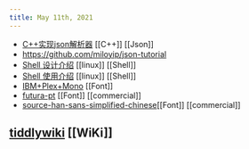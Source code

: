 ```yaml
---
title: May 11th, 2021
---
```


- [C++实现json解析器](https://zhuanlan.zhihu.com/json-tutorial) [[C++]] [[Json]]
- https://github.com/miloyip/json-tutorial
- [Shell 设计介绍](https://zhuanlan.zhihu.com/p/24331663) [[linux]] [[Shell]]
- [Shell 使用介绍](https://a-wing.top/shell/2021/05/05/new-shell.html) [[linux]] [[Shell]]
- [IBM+Plex+Mono](https://fonts.google.com/specimen/IBM+Plex+Mono) [[Font]]
- [futura-pt](https://fonts.adobe.com/fonts/futura-pt#fonts-section) [[Font]] [[commercial]]
- [source-han-sans-simplified-chinese](https://fonts.adobe.com/fonts/source-han-sans-simplified-chinese)[[Font]] [[commercial]]
## [tiddlywiki](https://tiddlywiki.com/) [[WiKi]]
